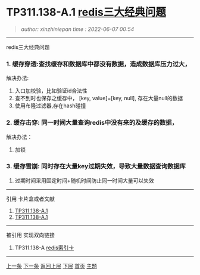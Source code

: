 TP311.138-A.1 [redis三大经典问题](TP311.138-A.1.note.md)
=======================================
> *author: xinzhiniepan*
> *time  : 2022-06-07 00:54*
---------------------------------------
redis三大经典问题
### 1. 缓存穿透:查找缓存和数据库中都没有数据，造成数据库压力过大，
解决办法:
1. 入口加校验，比如验证id合法性
2. 查不到时也保存之缓存中， [key, value]=[key, null], 存在大量null的数据
3. 使用布隆过滤器,存在hash碰撞

### 2. 缓存击穿: 同一时间大量查询redis中没有来的及缓存的数据，
解决办法：
1. 加锁

### 3. 缓存雪崩: 同时存在大量key过期失效，导致大量数据查询数据库
1. 过期时间采用固定时间+随机时间防止同一时间大量可以失效

---------------------------------------
引用
卡片盒或者文献
1. [TP311.138-A.1](TP311.138-A.1.note.md)
1. [TP311.138-A.1](TP311.138-A.1.note.md)

---------------------------------------
被引用
实现双向链接
1. TP311.138-A [redis索引卡](TP311.138-A.topic.idx.md)

---------------------------------------
[上一条](TP311.138-A.1.note.md)      [下一条](TP311.138-A.1.note.md)
[返回上层](TP311.138-A.topic.idx.md)    [下层](TP311.138-A.1.note.md)
[首页](cardcode.idx.md)        [主题](TP311.138-A.topic.md)
